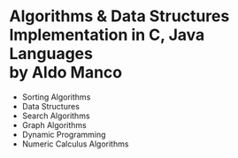 # Algorithms & Data Structures</br>Implementation in C, Java Languages</br>by Aldo Manco
- Sorting Algorithms
- Data Structures
- Search Algorithms
- Graph Algorithms
- Dynamic Programming
- Numeric Calculus Algorithms
